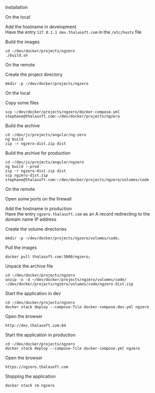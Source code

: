 Installation

On the local

Add the hostname in development  
Have the entry `127.0.1.1 dev.thalasoft.com` in the `/etc/hosts` file  

Build the images
```
cd ~/dev/docker/projects/ngzero
./build.sh
```

On the remote

Create the project directory
```
mkdir -p ~/dev/docker/projects/ngzero
```

On the local

Copy some files
```
scp ~/dev/docker/projects/ngzero/docker-compose.yml stephane@thalasoft.com:~/dev/docker/projects/ngzero
```

Build the archive
```
cd ~/dev/js/projects/angular/ng-zero
ng build
zip -r ngzero-dist.zip dist
```

Build the archive for production
```
cd ~/dev/js/projects/angular/ngzero
ng build --prod
zip -r ngzero-dist.zip dist
scp ngzero-dist.zip stephane@thalasoft.com:~/dev/docker/projects/ngzero/volumes/code
```

On the remote

Open some ports on the firewall

Add the hostname in production  
Have the entry `ngzero.thalasoft.com` as an A record redirecting to the domain name IP address

Create the volume directories
```
mkdir -p ~/dev/docker/projects/ngzero/volumes/code;
```

Pull the images
```  
docker pull thalasoft.com:5000/ngzero;
```

Unpack the archive file
```
cd ~/dev/docker/projects/ngzero
unzip -o -d ~/dev/docker/projects/ngzero/volumes/code/ ~/dev/docker/projects/ngzero/volumes/code/ngzero-dist.zip
```

Start the application in dev
```
cd ~/dev/docker/projects/ngzero
docker stack deploy --compose-file docker-compose-dev.yml ngzero
```

Open the browser
```
http://dev.thalasoft.com:84
```

Start the application in production
```
cd ~/dev/docker/projects/ngzero
docker stack deploy --compose-file docker-compose.yml ngzero
```

Open the browser
```
https://ngzero.thalasoft.com
```

Stopping the application
```
docker stack rm ngzero
```


